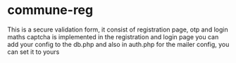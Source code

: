 # commune-reg
This is a secure validation form, it consist of registration page, otp and login
maths captcha is implemented in the registration and login page
you can add your config to the db.php
and also in auth.php for the mailer config, you can set it to yours
